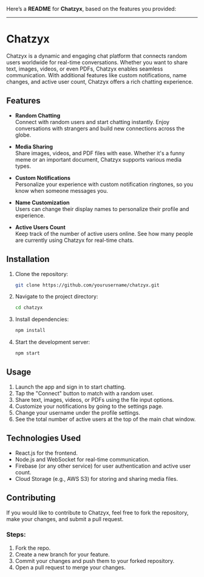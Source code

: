 Here’s a **README** for **Chatzyx**, based on the features you provided:

---

# **Chatzyx**

Chatzyx is a dynamic and engaging chat platform that connects random users worldwide for real-time conversations. Whether you want to share text, images, videos, or even PDFs, Chatzyx enables seamless communication. With additional features like custom notifications, name changes, and active user count, Chatzyx offers a rich chatting experience.

## **Features**

- **Random Chatting**  
  Connect with random users and start chatting instantly. Enjoy conversations with strangers and build new connections across the globe.

- **Media Sharing**  
  Share images, videos, and PDF files with ease. Whether it's a funny meme or an important document, Chatzyx supports various media types.

- **Custom Notifications**  
  Personalize your experience with custom notification ringtones, so you know when someone messages you.

- **Name Customization**  
  Users can change their display names to personalize their profile and experience.

- **Active Users Count**  
  Keep track of the number of active users online. See how many people are currently using Chatzyx for real-time chats.

## **Installation**

1. Clone the repository:
    ```bash
    git clone https://github.com/yourusername/chatzyx.git
    ```
2. Navigate to the project directory:
    ```bash
    cd chatzyx
    ```
3. Install dependencies:
    ```bash
    npm install
    ```
4. Start the development server:
    ```bash
    npm start
    ```

## **Usage**

1. Launch the app and sign in to start chatting.
2. Tap the "Connect" button to match with a random user.
3. Share text, images, videos, or PDFs using the file input options.
4. Customize your notifications by going to the settings page.
5. Change your username under the profile settings.
6. See the total number of active users at the top of the main chat window.

## **Technologies Used**

- React.js for the frontend.
- Node.js and WebSocket for real-time communication.
- Firebase (or any other service) for user authentication and active user count.
- Cloud Storage (e.g., AWS S3) for storing and sharing media files.

## **Contributing**

If you would like to contribute to Chatzyx, feel free to fork the repository, make your changes, and submit a pull request.

### Steps:
1. Fork the repo.
2. Create a new branch for your feature.
3. Commit your changes and push them to your forked repository.
4. Open a pull request to merge your changes.
